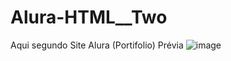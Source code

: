 # Alura-HTML__Two
Aqui segundo Site Alura (Portifolio)
Prévia
![image](https://github.com/HugoHenriql/Alura-HTML__Two/assets/80010372/41b842a0-365e-407a-be8d-41829d0626b8)
